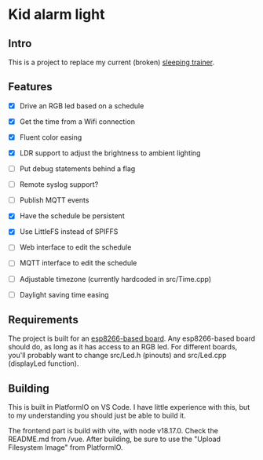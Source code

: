 # Kid alarm light

## Intro

This is a project to replace my current (broken) [sleeping trainer](https://www.bol.com/nl/nl/p/sleepyy-slaaptrainer-voor-kinderen-kinderwekker-met-nachtlamp-en-wekker-wit-konijn/9300000088630304/).

## Features

- [x] Drive an RGB led based on a schedule
- [x] Get the time from a Wifi connection
- [x] Fluent color easing
- [x] LDR support to adjust the brightness to ambient lighting
- [ ] Put debug statements behind a flag
- [ ] Remote syslog support?
- [ ] Publish MQTT events
- [x] Have the schedule be persistent
- [x] Use LittleFS instead of SPIFFS
- [ ] Web interface to edit the schedule
- [ ] MQTT interface to edit the schedule
- [ ] Adjustable timezone (currently hardcoded in src/Time.cpp)
- [ ] Daylight saving time easing


## Requirements

The project is built for an [esp8266-based board](https://nl.aliexpress.com/item/1005002879902462.html). Any esp8266-based board should do, as long as it has access to an RGB led. For different boards, you'll probably want to change src/Led.h (pinouts) and src/Led.cpp (displayLed function).

## Building

This is built in PlatformIO on VS Code. I have little experience with this, but to my understanding you should just be able to build it.

The frontend part is build with vite, with node v18.17.0. Check the README.md from /vue. After building, be sure to use the "Upload Filesystem Image" from PlatformIO.
